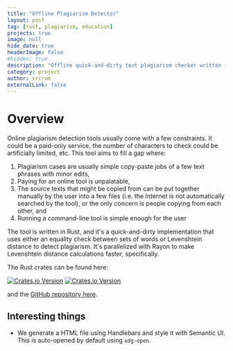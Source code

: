 ```yaml
---
title: "Offline Plagiarism Detector"
layout: post
tag: [rust, plagiarism, education]
projects: true
image: null
hide_date: true 
headerImage: false
#hidden: true 
description: "Offline quick-and-dirty text plagiarism checker written in Rust"
category: project
author: sriram
externalLink: false
---
```




# Overview

Online plagiarism detection tools usually come with a few constraints. It could be a paid-only service, the number of characters to check could be artificially limited, etc. This tool aims to fill a gap where:

1. Plagiarism cases are usually simple copy-paste jobs of a few text phrases with minor edits,
2. Paying for an online tool is unpalatable,
3. The source texts that might be copied from can be put together manually by the user into a few files (i.e. the Internet is not automatically searched by the tool), or the only concern is people copying from each other, and
4. Running a command-line tool is simple enough for the user

The tool is written in Rust, and it's a quick-and-dirty implementation that uses either an equality check between sets of words or Levenshtein distance to detect plagiarism. It's parallelized with Rayon to make Levenshtein distance calculations faster, specifically.

The Rust crates can be found here:

[![Crates.io Version](https://img.shields.io/crates/v/plagiarism-basic?label=PlagiarismBasic%20Executable
)](https://crates.io/crates/plagiarism-basic)
[![Crates.io Version](https://img.shields.io/crates/v/plagiarismbasic_lib?label=PlagiarismBasic%20Library
)](https://crates.io/crates/plagiarismbasic_lib)

and the [GitHub repository here](https://github.com/frizensami/plagiarism-basic).



## Interesting things

- We generate a HTML file using Handlebars and style it with Semantic UI. This is auto-opened by default using `xdg-open`. 